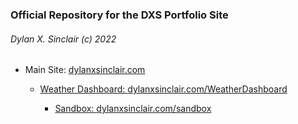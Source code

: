 <h3>Official Repository for the DXS Portfolio Site</h3>
<h6>Dylan X. Sinclair (c) 2022</h6>
<ul>
<li><p>Main Site: <a href="http://dylanxsinclair.com">dylanxsinclair.com</p></li>
<ul><li><p>Weather Dashboard: <a href="http://dylanxsinclair.com/WeatherDashboard">dylanxsinclair.com/WeatherDashboard</p></li>
<ul><li><p>Sandbox: <a href="http://dylanxsinclair.com/sandbox">dylanxsinclair.com/sandbox</p></li>
<!-- <li><p>Photography: <a href="http://dylanxsinclair.com/Photography">dylanxsinclair.com/Photography</p></li></ul> -->
</ul>

